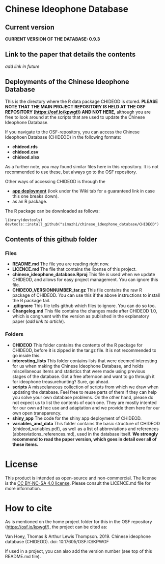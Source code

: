 # Chinese Ideophone Database

## Current version

**CURRENT VERSION OF THE DATABASE: 0.9.3**

## Link to the paper that details the contents

*add link in future*

## Deployments of the Chinese Ideophone Database

This is the directory where the R data package CHIDEOD is stored.
**PLEASE NOTE THAT THE MAIN PROJECT REPOSITORY IS HELD AT THE OSF REPOSITORY (https://osf.io/kpwgf/) AND NOT HERE,** although you are free to look around at the scripts that are used to update the Chinese Ideophone Database.

If you navigate to the OSF-repository, you can access the Chinese Ideophoen Database (CHIDEOD) in the following formats:

* **chideod.rds**
* **chideod.csv**
* **chideod.xlsx**

As a further note, you may found similar files here in this repository. It is not recommended to use these, but always go to the OSF repository.

Other ways of accessing CHIDEOD is through the 

* **[app deployment](https://simazhi.shinyapps.io/chideod_appversion/)** (look under the Wiki tab for a guaranteed link in case this one breaks down).
* as an R package.

The R package can be downloaded as follows:

```
library(devtools)
devtools::install_github("simazhi/chinese_ideophone_database/CHIDEOD")
```

## Contents of this github folder

### Files

* __README.md__ The file you are reading right now.
* __LICENCE.md__ The file that contains the license of this project.
* __chinese_ideophone_database.Rproj__ This file is used when we update CHIDEOD, and allows for easy project management. You can ignore this file.
* __CHIDEOD_VERSIONNUMBER_tar.gz__ This file contains the raw R package of CHIDEOD. You can use this if the above instructions to install the R package fail.
* __.gitignore__ This file tells github which files to ignore. You can do so too.
* __Changelog.md__ This file contains the changes made after CHIDEOD 1.0, which is congruent with the version as published in the explanatory paper (*add link to article*).

### Folders

* __CHIDEOD__ This folder contains the contents of the R package for CHIDEOD, before it is zipped in the tar.gz file. It is not recommended to go inside this.
* __interesting_lists__ This folder contains lists that were deemed interesting for us when making the Chinese Ideophone Database, and holds miscellaneous items and statistics that were made using previous stages of the database. Got a free afternoon and want to go through it for ideophone treasurehunting? Sure, go ahead.
* __scripts__ A misscelaneous collection of scripts from which we draw when updating the database. Feel free to reuse parts of them if they can help you solve your own database problems. On the other hand, please do not expect us to list the contents of each one. They are mostly intented for our own ad hoc use and adaptation and we provide them here for our own open transparency.
* __shiny_app__ The code for the shiny app deployment of CHIDEOD.
* __variables_and_data__ This folder contains the basic structure of CHIDEOD (chideod_variables.pdf), as well as a list of abbreviations and references (abbreviations_references.md), used in the database itself. **We strongly recommend to read the paper version, which goes in detail over all of these items.**

# License

This product is intended as open-source and non-commercial.
The license is the [CC BY-NC-SA 4.0 license](https://creativecommons.org/licenses/by-nc-sa/4.0/). 
Please consult the LICENCE.md file for more information.

# How to cite

As is mentioned on the home project folder for this in the OSF repository (https://osf.io/kpwgf/), the project can be cited as:

Van Hoey, Thomas & Arthur Lewis Thompson. 2019. Chinese ideophone database (CHIDEOD). doi: 10.17605/OSF.IO/KPWGF

If used in a project, you can also add the version number (see top of this README.md file).

